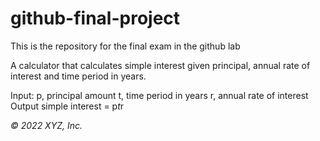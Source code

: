 # github-final-project
This is the repository for the final exam in the github lab

A calculator that calculates simple interest given principal, annual rate of interest and time period in years.

Input:
   p, principal amount
   t, time period in years
   r, annual rate of interest
Output
   simple interest = p*t*r




_© 2022 XYZ, Inc._
